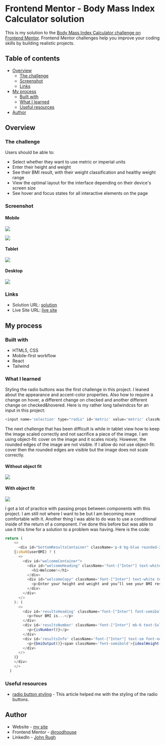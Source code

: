 # Frontend Mentor - Body Mass Index Calculator solution

This is my solution to the [Body Mass Index Calculator challenge on Frontend Mentor](https://www.frontendmentor.io/challenges/body-mass-index-calculator-brrBkfSz1T). Frontend Mentor challenges help you improve your coding skills by building realistic projects. 

## Table of contents

- [Overview](#overview)
  - [The challenge](#the-challenge)
  - [Screenshot](#screenshot)
  - [Links](#links)
- [My process](#my-process)
  - [Built with](#built-with)
  - [What I learned](#what-i-learned)
  - [Useful resources](#useful-resources)
- [Author](#author)

## Overview

### The challenge

Users should be able to:

- Select whether they want to use metric or imperial units
- Enter their height and weight
- See their BMI result, with their weight classification and healthy weight range
- View the optimal layout for the interface depending on their device's screen size
- See hover and focus states for all interactive elements on the page

### Screenshot

#### Mobile

![](/src/assets/images/mb01.png)

![](/src/assets/images/mb02.png)

#### Tablet

![](/src/assets/images/tab01.png)

#### Desktop

![](/src/assets/images/dt01.png)

### Links

- Solution URL: [solution](https://github.com/roodhouse/frontend-mentor-bmi)
- Live Site URL: [live site](https://bmi.rugh.us)

## My process

### Built with

- HTML5, CSS
- Mobile-first workflow
- React
- Tailwind

### What I learned

Styling the radio buttons was the first challenge in this project. I leaned about the appearance and accent-color properties. Also how to require a change on hover, a different change on checked and another different change on checked&hovered. Here is my rather long tailwindcss for an input in this project:

```js
<input name='selection' type="radio" id='metric' value='metric' className='mr-[18px] w-[31px] h-[31px] appearance-none rounded-[50%] border border-solid border-borders checked:bg-blue checked:border-[8px] checked:border-solid checked:border-[#d8e2e7] hover:border-blue checked:hover:bg-blue checked:hover:border-[#d8e2e7]'/>
```
The next challenge that has been difficult is while in tablet view how to keep the image scaled correctly and not sacrifice a piece of the image. I am using object-fit: cover on the image and it scales nicely. However, the rounded edges of the image are not visible. If I allow do not use object-fit: cover then the rounded edges are visible but the image does not scale correctly.

#### Without object fit
![](/src/assets/images/noObjectFit.png)

#### With object fit
![](/src/assets/images/objectFit.png)

I got a lot of practice with passing props between components with this project. I am still not where I want to be but I am becoming more comfortable with it. Another thing I was able to do was to use a conditional inside of the return of a component. I've done this before but was able to use it this time for a solution to a problem was having. Here is the code:

```js
return (
    <>
      <div id="bottomResultsContainer" className='p-8 bg-blue rounded-2xl flex flex-col md:rounded-[16px_999px_999px_16px] md:h-[185px] md:flex-wrap md:justify-center'>
    {isNaN(userBMI) ? (
      <>
        <div id="welcomeContainer">
          <div id="welcomeHeading" className='font-["Inter"] text-white text-2xl tracking-[-1.2px] font-semibold mb-4'>
            <h1>Welcome!</h1>
          </div>
          <div id="welcomeCopy" className='font-["Inter"] text-white text-sm leading-[150%] font-normal'>
            <p>Enter your height and weight and you’ll see your BMI result here</p>
          </div>
        </div>
      </>
    ): (
      <>
        <div id='resultsHeading' className='font-["Inter"] font-semibold leading-[150%] text-white md:w-[50%] md:pb-2 xl:text-base xl:leading-[150%]'>
          <p>Your BMI is...</p>
        </div>
        <div id='resultsNumber' className='font-["Inter"] mb-6 text-5xl font-semibold leading-[110%] tracking-[-2.4px] text-white md:w-[50%] md:mb-0 md:pb-4 xl:text-[64px] xl:tracking-[-3.2px] xl:pb-0'>
          <p>{isNumber()}</p>
        </div>
        <div id='resultsInfo' className='font-["Inter"] text-sm font-normal leading-[150%] text-white md:w-[50%]'>
          <p>{bmiOutput()}<span className='font-semibold'>{idealWeight()}</span></p>
        </div>
      </>
    )}
    </div>
    </>
  )
```

### Useful resources

- [radio button styling](https://bryntum.com/blog/3-ways-to-style-radio-buttons-with-modern-css/) - This article helped me with the styling of the radio buttons.

## Author

- Website - [my site](https://rugh.us)
- Frontend Mentor - [@roodhouse](https://www.frontendmentor.io/profile/roodhouse)
- LinkedIn - [John Rugh](https://www.linkedin.com/in/john-m-rugh/)